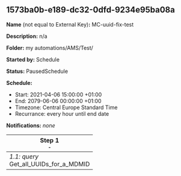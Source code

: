 ## 1573ba0b-e189-dc32-0dfd-9234e95ba08a

**Name** (not equal to External Key)**:** MC-uuid-fix-test

**Description:** n/a

**Folder:** my automations/AMS/Test/

**Started by:** Schedule

**Status:** PausedSchedule

**Schedule:**

* Start: 2021-04-06 15:00:00 +01:00
* End: 2079-06-06 00:00:00 +01:00
* Timezone: Central Europe Standard Time
* Recurrance: every hour until end date

**Notifications:** _none_


| Step 1<br>_<small>-</small>_ |
| --- |
| _1.1: query_<br>Get_all_UUIDs_for_a_MDMID |
